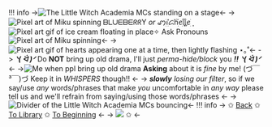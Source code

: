!!! info
->![The Little Witch Academia MCs standing on a stage](https://i.postimg.cc/MK3VwBfb/tumblr-nsvvjgg-Xh-I1u7mjm2o1-400.gif)<-
-> ![Pixel art of Miku spinning](https://i.postimg.cc/xTbw2vcL/6f02c9ad.gif) ᗷᒪᑌᗴᗷᗴᖇᖇY *or* ꩇׁׅ݊ꪱׁׅᝯׁhׁׅ֮ꫀׁׅܻᥣׁׅ֪ᥣׁׅ֪ꫀׁׅܻ![Pixel art gif of ice cream floating in place](https://i.postimg.cc/HLBKTD7z/ezgif-1-a1b279bde9.gif)✧ Ask Pronouns ![Pixel art of Miku spinning](https://i.postimg.cc/xTbw2vcL/6f02c9ad.gif)<-
-> ![Pixel art gif of hearts appearing one at a time, then lightly flashing](https://i.postimg.cc/SxMdZX4c/7c62c4f0ffcec402d8f9875925902fa78acd1497.gif) ⋆｡˚<-
-> ***ᐠ( ᐛ )ᐟ*** Do **NOT** bring up old drama, I'll just *perma-hide/block* you ***!!*** ***ᐠ( ᐛ )ᐟ*** <-
->![Me when ppl bring up old drama](https://i.postimg.cc/fyRygwZT/a84c32a3-original.gif) 
**Asking** about it is *fine* by me! (づ￣ ³￣)づ Keep it in *WHISPERS* though!! <-
-> ***slowly*** *losing our filter*, so if we say/use *any* words/phrases that make *you* uncomfortable in *any way* please tell us and we'll refrain from saying/using those words/phrases <-
->![Divider of the Little Witch Academia MCs bouncing](https://i.postimg.cc/PxdPYf85/lwa6.gif)<-
!!! info
	-> ✩ [Back](https://rentry.co/more-Bluey3) ✩ [To Library](https://rentry.co/Blueys-Library3) ✩ [To Beginning](https://rentry.co/Intro-to-Bluey3) <-
-> ![](https://i.postimg.cc/prGzr7PX/space.png) ✩ <-